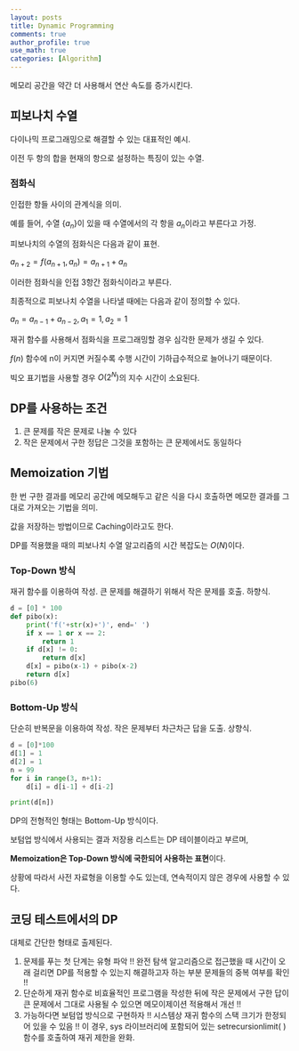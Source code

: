 ```yaml
---
layout: posts
title: Dynamic Programming
comments: true
author_profile: true
use_math: true
categories: [Algorithm]
---
```


메모리 공간을 약간 더 사용해서 연산 속도를 증가시킨다.

## 피보나치 수열
다이나믹 프로그래밍으로 해결할 수 있는 대표적인 예시.

이전 두 항의 합을 현재의 항으로 설정하는 특징이 있는 수열.

### 점화식
인접한 항들 사이의 관계식을 의미.

예를 들어, 수열 $\{a_n\}$이 있을 때 수열에서의 각 항을 $a_n$이라고 부른다고 가정.

피보나치의 수열의 점화식은 다음과 같이 표현.

$a_{n+2}=f(a_{n+1}, a_n)=a_{n+1}+a_n$

이러한 점화식을 인접 3항간 점화식이라고 부른다.

최종적으로 피보나치 수열을 나타낼 때에는 다음과 같이 정의할 수 있다.

$a_n=a_{n-1}+a_{n-2},a_1=1,a_2=1$

재귀 함수를 사용해서 점화식을 프로그래밍할 경우 심각한 문제가 생길 수 있다.

$f(n)$ 함수에 n이 커지면 커질수록 수행 시간이 기하급수적으로 늘어나기 때문이다. 

빅오 표기법을 사용할 경우 $O(2^N)$의 지수 시간이 소요된다.

## DP를 사용하는 조건
1. 큰 문제를 작은 문제로 나눌 수 있다
2. 작은 문제에서 구한 정답은 그것을 포함하는 큰 문제에서도 동일하다

## Memoization 기법
한 번 구한 결과를 메모리 공간에 메모해두고 같은 식을 다시 호출하면 메모한 결과를 그대로 가져오는 기법을 의미. 

값을 저장하는 방법이므로 Caching이라고도 한다. 

DP를 적용했을 때의 피보나치 수열 알고리즘의 시간 복잡도는 $O(N)$이다. 

### Top-Down 방식
재귀 함수를 이용하여 작성. 큰 문제를 해결하기 위해서 작은 문제를 호출.
하향식.
```python
d = [0] * 100
def pibo(x):
	print('f('+str(x)+')', end=' ')
	if x == 1 or x == 2:
		return 1
	if d[x] != 0:
		return d[x]
	d[x] = pibo(x-1) + pibo(x-2)
	return d[x]
pibo(6)
```
### Bottom-Up 방식
단순히 반복문을 이용하여 작성. 작은 문제부터 차근차근 답을 도출.
상향식.
```python
d = [0]*100
d[1] = 1
d[2] = 1
n = 99
for i in range(3, n+1):
	d[i] = d[i-1] + d[i-2]

print(d[n])
```
DP의 전형적인 형태는 Bottom-Up 방식이다.

보텀업 방식에서 사용되는 결과 저장용 리스트는 DP 테이블이라고 부르며,

**Memoization은 Top-Down 방식에 국한되어 사용하는 표현**이다.

상황에 따라서 사전 자료형을 이용할 수도 있는데, 연속적이지 않은 경우에 사용할 수 있다. 

## 코딩 테스트에서의 DP
대체로 간단한 형태로 출제된다.
1. 문제를 푸는 첫 단계는 유형 파악 !!
	완전 탐색 알고리즘으로 접근했을 때 시간이 오래 걸리면 DP를 적용할 수 있는지 해결하고자 하는 부분 문제들의 중복 여부를 확인 !!
2. 단순하게 재귀 함수로 비효율적인 프로그램을 작성한 뒤에 작은 문제에서 구한 답이 큰 문제에서 그대로 사용될 수 있으면 메모이제이션 적용해서 개선 !!
3. 가능하다면 보텀업 방식으로 구현하자 !! 시스템상 재귀 함수의 스택 크기가 한정되어 있을 수 있음 !! 이 경우, sys 라이브러리에 포함되어 있는 setrecursionlimit( ) 함수를 호출하여 재귀 제한을 완화.
